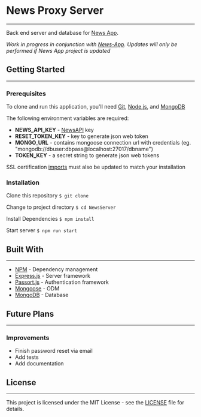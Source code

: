 # News Proxy Server

---

Back end server and database for [News App](https://github.com/ARW2705/News-App).

*Work in progress in conjunction with [News-App](). Updates will only be performed if News App project is updated*


## Getting Started

---

### Prerequisites

To clone and run this application, you'll need [Git](https://git-scm.com/), [Node.js](https://nodejs.org/en/), and [MongoDB](https://www.mongodb.com/)

The following environment variables are required:
* **NEWS_API_KEY** - [NewsAPI](https://newsapi.org/) key
* **RESET_TOKEN_KEY** - key to generate json web token
* **MONGO_URL** - contains mongoose connection url with credentials (eg. "mongodb://dbuser:dbpass@localhost:27017/dbname")
* **TOKEN_KEY** - a secret string to generate json web tokens

SSL certification [imports](https://github.com/ARW2705/News-Server/blob/master/bin/www) must also be updated to match your installation

### Installation

Clone this repository
`$ git clone `

Change to project directory
`$ cd NewsServer`

Install Dependencies
`$ npm install`

Start server
`$ npm run start`


## Built With

---

* [NPM](https://www.npmjs.com/) - Dependency management
* [Express.js](https://expressjs.com/) - Server framework
* [Passort.js](http://www.passportjs.org/) - Authentication framework
* [Mongoose](https://mongoosejs.com/) - ODM
* [MongoDB](https://www.mongodb.com/) - Database


## Future Plans

---

### Improvements
* Finish password reset via email
* Add tests
* Add documentation


## License

---

This project is licensed under the MIT License - see the [LICENSE](https://github.com/ARW2705/News-Server/blob/master/LICENSE) file for details.
